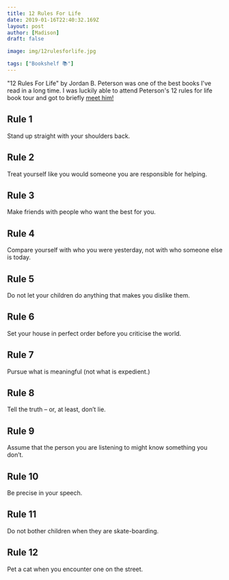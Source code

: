 ```yaml
---
title: 12 Rules For Life
date: 2019-01-16T22:40:32.169Z
layout: post
author: [Madison]
draft: false

image: img/12rulesforlife.jpg

tags: ["Bookshelf 📚"]
---
```


"12 Rules For Life" by Jordan B. Peterson was one of the best books I've read in a long time. I was luckily able to attend Peterson's 12 rules for life book tour and got to briefly [meet him!](https://www.instagram.com/p/B5tPUnkAxQv/)

## Rule 1

Stand up straight with your shoulders back.

## Rule 2

Treat yourself like you would someone you are responsible for helping.

## Rule 3
Make friends with people who want the best for you.

## Rule 4 
Compare yourself with who you were yesterday, not with who someone else is today.

## Rule 5 
Do not let your children do anything that makes you dislike them.

## Rule 6 
Set your house in perfect order before you criticise the world.

## Rule 7
 Pursue what is meaningful (not what is expedient.)

## Rule 8 
Tell the truth – or, at least, don’t lie.

## Rule 9 
Assume that the person you are listening to might know something you don’t.

## Rule 10 
Be precise in your speech.

## Rule 11
 Do not bother children when they are skate-boarding.

## Rule 12
Pet a cat when you encounter one on the street.